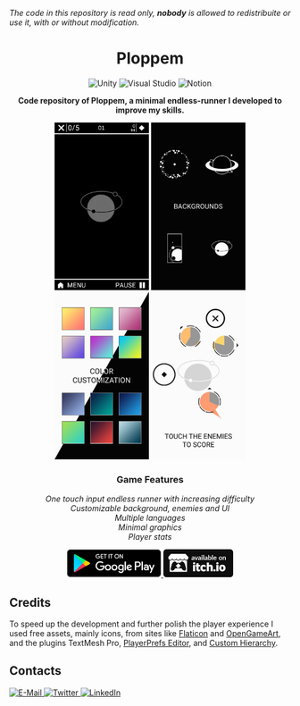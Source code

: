 _The code in this repository is read only, **nobody** is allowed to redistribuite or use it, with 
or without modification._
<h1 align="center">Ploppem</h1>
<p align="center">
  <img src="https://img.shields.io/badge/-unity-000000?style=for-the-badge&logo=unity&logoColor=white" alt="Unity">
  <img src="https://img.shields.io/badge/-visual studio-5C2D91?style=for-the-badge&logo=visual%20studio&logoColor=white" alt="Visual Studio">
  <img src="https://img.shields.io/badge/-notion-000000?style=for-the-badge&logo=notion&logoColor=white" alt="Notion">
</p>
<p align="center">
  <b>Code repository of Ploppem, a minimal endless-runner I developed to improve my skills.</b>
</p>

<p align="center">
  <img src="https://github.com/Vacui/Ploppem/blob/main/_README%20files/Gameplay.gif" height="300">
  <img src="https://github.com/Vacui/Ploppem/blob/main/_README%20files/Screen%201.jpg" height="300">
  <img src="https://github.com/Vacui/Ploppem/blob/main/_README%20files/Screen%202.jpg" height="300">
  <img src="https://github.com/Vacui/Ploppem/blob/main/_README%20files/Screen%203.jpg" height="300">
</p>
<h3 align="center">Game Features</h3>
<p align ="center">  
  <i>
    One touch input endless runner with increasing difficulty<br>
    Customizable background, enemies and UI<br>
    Multiple languages<br>
    Minimal graphics<br>
    Player stats
  </i>
</p>

<p align="center">
  <a href="https://play.google.com/store/apps/details?id=com.vacui.ploppem" target="_blank">
    <img src="https://github.com/Vacui/Ploppem/blob/main/_README%20files/googleplay.png" alt="Google Play" height="50">
  </a>
  <a href="https://matteo-graizzaro.itch.io/ploppem" target="_blank">
    <img src="https://github.com/Vacui/Ploppem/blob/main/_README%20files/itch-dot-io.png" alt="Itch.io" height="50">
  </a>
</p>

## Credits
To speed up the development and further polish the player experience I used free assets, mainly icons, from sites like [Flaticon](http://www.flaticon.com/) and [OpenGameArt](https://opengameart.org/), and the plugins TextMesh Pro, [PlayerPrefs Editor](https://assetstore.unity.com/packages/tools/utilities/playerprefs-editor-167903), and [Custom Hierarchy](https://www.febucci.com/2020/10/custom-hierarchy-for-unity/).

## Contacts
<a href="mailto:graizzaromatteo@gmail.com">
  <img src="https://img.shields.io/badge/-e--mail-EA4335?style=for-the-badge&logo=gmail&logoColor=white" alt="E-Mail">
</a>
<a href="https://twitter.com/matteograizzaro">
  <img src="https://img.shields.io/badge/-twitter-1DA1F2?style=for-the-badge&logo=twitter&logoColor=white" alt="Twitter">
</a>
<a href="https://www.linkedin.com/in/matteo-graizzaro/">
  <img src="https://img.shields.io/badge/-linkedin-0077B5?style=for-the-badge&logo=linkedin&logoColor=white" alt="LinkedIn">
</a>
